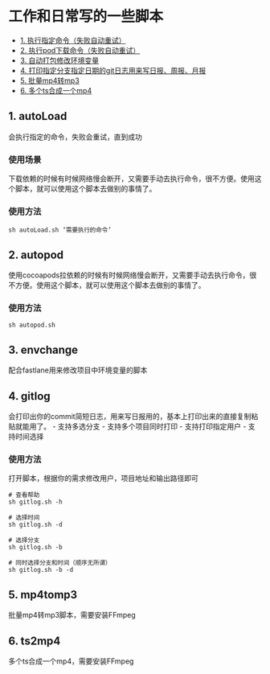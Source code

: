 # 工作和日常写的一些脚本
* [1. 执行指定命令（失败自动重试）](#1)
* [2. 执行pod下载命令（失败自动重试）](#2)
* [3. 自动打包修改环境变量](#3)
* [4. 打印指定分支指定日期的git日志用来写日报、周报、月报](#4)
* [5. 批量mp4转mp3](#5)
* [6. 多个ts合成一个mp4](#5)

<h2 id="1">1. autoLoad</h2>
会执行指定的命令，失败会重试，直到成功

### 使用场景
下载依赖的时候有时候网络慢会断开，又需要手动去执行命令，很不方便。使用这个脚本，就可以使用这个脚本去做别的事情了。

### 使用方法
```
sh autoLoad.sh ‘需要执行的命令’
```

<h2 id="2">2. autopod</h2>
使用cocoapods拉依赖的时候有时候网络慢会断开，又需要手动去执行命令，很不方便。使用这个脚本，就可以使用这个脚本去做别的事情了。

### 使用方法
```
sh autopod.sh
```

<h2 id="3">3. envchange</h2>
配合fastlane用来修改项目中环境变量的脚本

<h2 id="4">4. gitlog</h2>
会打印出你的commit简短日志，用来写日报用的，基本上打印出来的直接复制粘贴就能用了。
- 支持多选分支
- 支持多个项目同时打印
- 支持打印指定用户
- 支持时间选择


### 使用方法
打开脚本，根据你的需求修改用户，项目地址和输出路径即可

```
# 查看帮助
sh gitlog.sh -h

# 选择时间
sh gitlog.sh -d

# 选择分支
sh gitlog.sh -b

# 同时选择分支和时间（顺序无所谓）
sh gitlog.sh -b -d
```

<h2 id="5">5. mp4tomp3</h2>
批量mp4转mp3脚本，需要安装FFmpeg

<h2 id="6">6. ts2mp4</h2>
多个ts合成一个mp4，需要安装FFmpeg
